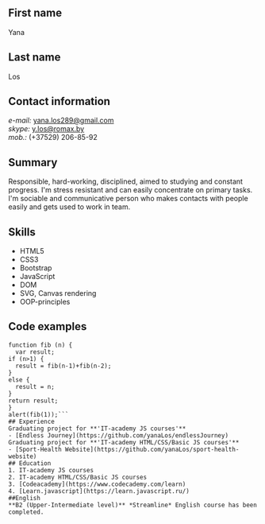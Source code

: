 ## First name  Yana## Last name  Los## Contact information  *e-mail:* yana.los289@gmail.com  *skype:* y.los@romax.by  *mob.:* (+37529) 206-85-92## Summary  Responsible, hard-working, disciplined, aimed to studying and constant progress. I'm stress resistant and can easily concentrate on primary tasks. I'm sociable and communicative person who makes contacts with people easily and gets used to work in team.## Skills  - HTML5  - CSS3  - Bootstrap  - JavaScript  - DOM  - SVG, Canvas rendering  - OOP-principles  ## Code examples  ```function fib (n) {  var result;if (n>1) {  result = fib(n-1)+fib(n-2);}else {  result = n;}return result;}alert(fib(1));```## Experience  Graduating project for **'IT-academy JS courses'**  - [Endless Journey](https://github.com/yanaLos/endlessJourney)  Graduating project for **'IT-academy HTML/CSS/Basic JS courses'**      - [Sport-Health Website](https://github.com/yanaLos/sport-health-website)## Education  1. IT-academy JS courses2. IT-academy HTML/CSS/Basic JS courses3. [Codeacademy](https://www.codecademy.com/learn)4. [Learn.javascript](https://learn.javascript.ru/)##English  **B2 (Upper-Intermediate level)** *Streamline* English course has been completed.
